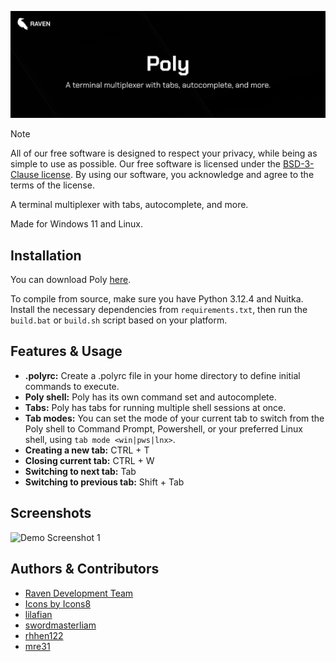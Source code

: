 <p align="center">
  <img src="banner.png" alt="Banner" width="800">
</p>

> [!NOTE]
> All of our free software is designed to respect your privacy, while being as simple to use as possible. Our free software is licensed under the [BSD-3-Clause license](https://ravendevteam.org/files/BSD-3-Clause.txt). By using our software, you acknowledge and agree to the terms of the license.

A terminal multiplexer with tabs, autocomplete, and more.

Made for Windows 11 and Linux.

## Installation
You can download Poly [here](https://ravendevteam.org/software/poly).

To compile from source, make sure you have Python 3.12.4 and Nuitka. Install the necessary dependencies from `requirements.txt`, then run the `build.bat` or `build.sh` script based on your platform.

## Features & Usage
- **.polyrc:** Create a .polyrc file in your home directory to define initial commands to execute.
- **Poly shell:** Poly has its own command set and autocomplete.
- **Tabs:** Poly has tabs for running multiple shell sessions at once.
- **Tab modes:** You can set the mode of your current tab to switch from the Poly shell to Command Prompt, Powershell, or your preferred Linux shell, using `tab mode <win|pws|lnx>`.
- **Creating a new tab:** CTRL + T
- **Closing current tab:** CTRL + W
- **Switching to next tab:** Tab
- **Switching to previous tab:** Shift + Tab

## Screenshots

![Demo Screenshot 1](https://raw.githubusercontent.com/ravendevteam/poly/refs/heads/main/demo_screenshot_1.png)

## Authors & Contributors

- [Raven Development Team](https://ravendevteam.org/)
- [Icons by Icons8](https://icons8.com/)
- [lilafian](https://github.com/lilafian)
- [swordmasterliam](https://github.com/swordmasterliam)
- [rhhen122](https://github.com/rhhen122)
- [mre31](https://github.com/mre31)
